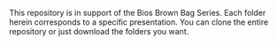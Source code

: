 This repository is in support of the Bios Brown Bag Series. Each folder herein corresponds to a specific presentation. You can clone the entire repository or just download the folders you want. 
